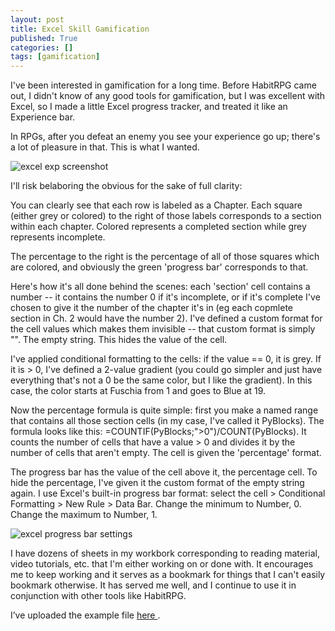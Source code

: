 ```yaml
---
layout: post
title: Excel Skill Gamification
published: True
categories: []
tags: [gamification]
---
```


I've been interested in gamification for a long time. Before HabitRPG came out, I didn't know of any good tools for gamification, but I was excellent with Excel, so I made a little Excel progress tracker, and treated it like an Experience bar. 

In RPGs, after you defeat an enemy you see your experience go up; there's a lot of pleasure in that. This is what I wanted.

<img src="{{ site.url }}/assets/excelexp.jpg" alt="excel exp screenshot">


I'll risk belaboring the obvious for the sake of full clarity:

You can clearly see that each row is labeled as a Chapter. Each square (either grey or colored) to the right of those labels corresponds to a section within each chapter. Colored represents a completed section while grey represents incomplete.

The percentage to the right is the percentage of all of those squares which are colored, and obviously the green 'progress bar' corresponds to that.

Here's how it's all done behind the scenes: each 'section' cell contains a number -- it contains the number 0 if it's incomplete, or if it's complete I've chosen to give it the number of the chapter it's in (eg each copmlete section in Ch. 2 would have the number 2). I've defined a custom format for the cell values which makes them invisible -- that custom format is simply "". The empty string. This hides the value of the cell.

I've applied conditional formatting to the cells: if the value == 0, it is grey. If it is > 0, I've defined a 2-value gradient (you could go simpler and just have everything that's not a 0 be the same color, but I like the gradient). In this case, the color starts at Fuschia from 1 and goes to Blue at 19.

Now the percentage formula is quite simple: first you make a named range that contains all those section cells (in my case, I've called it PyBlocks). The formula looks like this: =COUNTIF(PyBlocks;">0")/COUNT(PyBlocks). It counts the number of cells that have a value > 0 and divides it by the number of cells that aren't empty. The cell is given the 'percentage' format.

The progress bar has the value of the cell above it, the percentage cell. To hide the percentage, I've given it the custom format of the empty string again. I use Excel's built-in progress bar format: select the cell > Conditional Formatting > New Rule > Data Bar. Change the minimum to Number, 0. Change the maximum to Number, 1.


<img src="{{ site.url }}/assets/progressbar.jpg" alt="excel progress bar settings">
		

I have dozens of sheets in my workbork corresponding to reading material, video tutorials, etc. that I'm either working on or done with. It encourages me to keep working and it serves as a bookmark for things that I can't easily bookmark otherwise. It has served me well, and I continue to use it in conjunction with other tools like HabitRPG.

<p>I’ve uploaded the example file <a href="https://www.dropbox.com/s/bvbgerj2nlw72w6/progress_example.xlsx?dl=0">here <i class="glyphicon glyphicon-file"></i></a>.</p>
